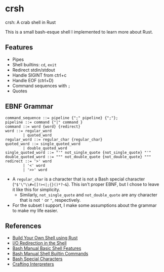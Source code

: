 # crsh
crsh: A crab shell in Rust

This is a small bash-esque shell I implemented to learn more about Rust.

## Features
- Pipes
- Shell builtins: `cd`, `exit`
- Redirect stdin/stdout
- Handle SIGINT from ctrl+c
- Handle EOF (ctrl+D)
- Command sequences with `;`
- Quotes


## EBNF Grammar
```
command_sequence ::= pipeline {";" pipeline} {";"};
pipeline ::= command {"|" command }
command ::= word {word} {redirect}
word ::= regular_word 
        | quoted_word
regular_word ::= regular_char {regular_char}
quoted_word ::= single_quoted_word 
        | double_quoted_word
single_quoted_word ::= "'" not_single_quote {not_single_quote} "'"
double_quoted_word ::= """ not_double_quote {not_double_quote} """
redirect ::= '>' word
        | '<' word
        | '>>' word

```
- A `regular_char` is a character that is not a Bash special character (`"$'\"\\#=[]!><|;{}()*?~&`). This isn't proper EBNF, but I chose to leave it like this for simplicity.
    - Similarly, `not_single_quote` and `not_double_quote` are any character that is not `'` or `"`, respectively.
- For the subset I support, I make some assumptions about the grammar to make my life easier.
## References
- [Build Your Own Shell using Rust](https://www.joshmcguigan.com/blog/build-your-own-shell-rust/)
- [I/O Redirection in the Shell](https://thoughtbot.com/blog/input-output-redirection-in-the-shell)
- [Bash Manual Basic Shell Features](https://www.gnu.org/software/bash/manual/html_node/Basic-Shell-Features.html#Basic-Shell-Features)
- [Bash Manual Shell Builtin Commands](https://www.gnu.org/software/bash/manual/html_node/Shell-Builtin-Commands.html)
- [Bash Special Characters](https://mywiki.wooledge.org/BashGuide/SpecialCharacters)
- [Crafting Interpreters](https://craftinginterpreters.com/)
